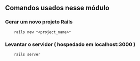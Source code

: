 ## Comandos usados nesse módulo

### Gerar um novo projeto Rails

        rails new *<project_name>*

### Levantar o servidor ( hospedado em **localhost:3000** )

        rails server